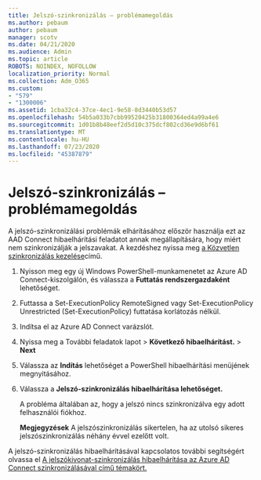 ```yaml
---
title: Jelszó-szinkronizálás – problémamegoldás
ms.author: pebaum
author: pebaum
manager: scotv
ms.date: 04/21/2020
ms.audience: Admin
ms.topic: article
ROBOTS: NOINDEX, NOFOLLOW
localization_priority: Normal
ms.collection: Adm_O365
ms.custom:
- "579"
- "1300006"
ms.assetid: 1cba32c4-37ce-4ec1-9e58-8d3440b53d57
ms.openlocfilehash: 54b5a033b7cbb99520425b31800364ed4a99a4e6
ms.sourcegitcommit: 1d01b8b48eef2d5d10c375dcf802cd36e9d6bf61
ms.translationtype: MT
ms.contentlocale: hu-HU
ms.lasthandoff: 07/23/2020
ms.locfileid: "45387879"
---
```

# <a name="troubleshoot-password-synchronization"></a>Jelszó-szinkronizálás – problémamegoldás

A jelszó-szinkronizálási problémák elhárításához először használja ezt az AAD Connect hibaelhárítási feladatot annak megállapítására, hogy miért nem szinkronizálják a jelszavakat. A kezdéshez nyissa meg [a Közvetlen szinkronizálás kezelése](https://admin.microsoft.com/AdminPortal/Home#/dirsyncmanagement)című.  

1. Nyisson meg egy új Windows PowerShell-munkamenetet az Azure AD Connect-kiszolgálón, és válassza a **Futtatás rendszergazdaként** lehetőséget.

2. Futtassa a Set-ExecutionPolicy RemoteSigned vagy Set-ExecutionPolicy Unrestricted (Set-ExecutionPolicy) futtatása korlátozás nélkül.

3. Indítsa el az Azure AD Connect varázslót.

4. Nyissa meg a További feladatok lapot > **Következő hibaelhárítást.**  >  **Next**

5. Válassza az **Indítás** lehetőséget a PowerShell hibaelhárítási menüjének megnyitásához.

6. Válassza a **Jelszó-szinkronizálás hibaelhárítása lehetőséget.**

    A probléma általában az, hogy a jelszó nincs szinkronizálva egy adott felhasználói fiókhoz.

    **Megjegyzések** A jelszószinkronizálás sikertelen, ha az utolsó sikeres jelszószinkronizálás néhány évvel ezelőtt volt.

A jelszó-szinkronizálás hibaelhárításával kapcsolatos további segítségért olvassa el [A jelszókivonat-szinkronizálás hibaelhárítása az Azure AD Connect szinkronizálásával című témakört.](https://docs.microsoft.com/azure/active-directory/hybrid/tshoot-connect-password-hash-synchronization)